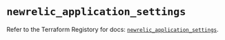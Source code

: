 # `newrelic_application_settings`

Refer to the Terraform Registory for docs: [`newrelic_application_settings`](https://www.terraform.io/docs/providers/newrelic/r/application_settings).
